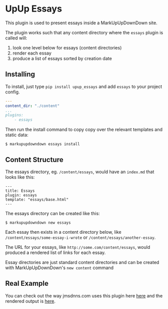 # UpUp Essays

This plugin is used to present essays inside a MarkUpUpDownDown site.

The plugin works such that any content directory where the `essays` plugin is called will:

1. look one level below for essays (content directories)
2. render each essay
3. produce a list of essays sorted by creation date


## Installing

To install, just type `pip install upup_essays` and add `essays` to your project config.

```yaml
---
content_dir: "./content"
...
plugins:
    - essays
```

Then run the install command to copy copy over the relevant templates and static data:

```shell
$ markupupdowndown essays install
```

## Content Structure

The essays directory, eg. `/content/essays`, would have an `index.md` that looks like this:

```
---
title: Essays
plugin: essays
template: "essays/base.html"
---
```

The essays directory can be created like this:

```shell
$ markupupdowndown new essays
```

Each essay then exists in a content directory below, like `/content/essays/some-essay-i-wrote` or `/content/essays/another-essay`.

The URL for your essays, like `http://some.com/content/essays`, would produced a rendered list of links for each essay.

Essay directories are just standard content directories and can be created with MarkUpUpDownDown's `new content` command


## Real Example

You can check out the way jmsdnns.com uses this plugin here [here](https://github.com/jmsdnns/jmsdnns.com/tree/master/content/essays) and the rendered output is [here](http://jmsdnns.com/essays).
